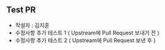 ## Test PR
- 작설자 : 김지훈
- 수정사항 추가 테스트 1 ( Upstream에 Pull Request 보내기 전 )
- 수정사항 추가 테스트 2 ( Upstream에 Pull Request 보낸 후 )